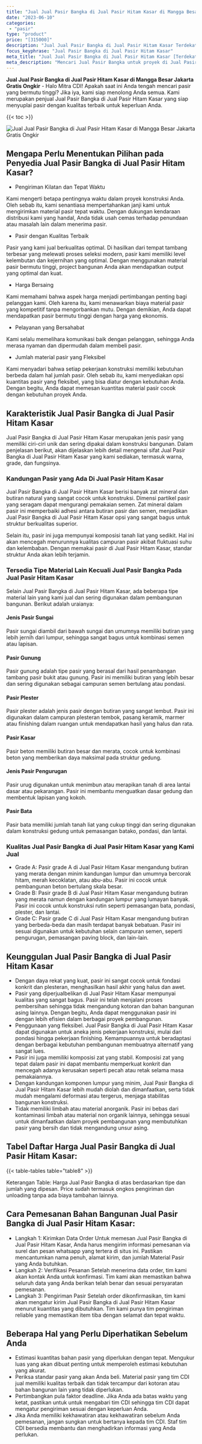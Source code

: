 ```yaml
---
title: "Jual Jual Pasir Bangka di Jual Pasir Hitam Kasar di Mangga Besar Jakarta Gratis Ongkir"
date: "2023-06-10"
categories:
 - "pasir"
type: "product"
price: "[315000]"
description: "Jual Jual Pasir Bangka di Jual Pasir Hitam Kasar Terdekat. Jual Pasir Bangka ini sering dipakai dalam proyek konstruksi sebagai material adukan yang terpilih dan halus. Kontak kami untuk mendapatkan informasi lebih lanjut."
focus_keyphrase: "Jual Pasir Bangka di Jual Pasir Hitam Kasar"
meta_title: "Jual Jual Pasir Bangka di Jual Pasir Hitam Kasar [Terdekat] - CDI"
meta_description: "Mencari Jual Pasir Bangka untuk proyek di Jual Pasir Hitam Kasar? Kami memiliki Jual Pasir Bangka berkualitas untuk material adukan. Dapatkan penawaran terbaik sekarang."
---
```


**Jual Jual Pasir Bangka di Jual Pasir Hitam Kasar di Mangga Besar Jakarta Gratis Ongkir** - Halo Mitra CDI! Apakah saat ini Anda tengah mencari pasir yang bermutu tinggi? Jika iya, kami siap menolong Anda semua. Kami merupakan penjual Jual Pasir Bangka di Jual Pasir Hitam Kasar yang siap menyuplai pasir dengan kualitas terbaik untuk keperluan Anda.

{{< toc >}}

![Jual Jual Pasir Bangka di Jual Pasir Hitam Kasar di Mangga Besar Jakarta Gratis Ongkir](/images/pasir/pasir-bangunan-28.jpg)

## Mengapa Perlu Menentukan Pilihan pada Penyedia Jual Pasir Bangka di Jual Pasir Hitam Kasar?

*   Pengiriman Kilatan dan Tepat Waktu

Kami mengerti betapa pentingnya waktu dalam proyek konstruksi Anda. Oleh sebab itu, kami senantiasa mempertahankan janji kami untuk mengirimkan material pasir tepat waktu. Dengan dukungan kendaraan distribusi kami yang handal, Anda tidak usah cemas terhadap penundaan atau masalah lain dalam menerima pasir.
*   Pasir dengan Kualitas Terbaik

Pasir yang kami jual berkualitas optimal. Di hasilkan dari tempat tambang terbesar yang melewati proses seleksi modern, pasir kami memiliki level kelembutan dan kejernihan yang optimal. Dengan menggunakan material pasir bermutu tinggi, project bangunan Anda akan mendapatkan output yang optimal dan kuat.
*   Harga Bersaing

Kami memahami bahwa aspek harga menjadi pertimbangan penting bagi pelanggan kami. Oleh karena itu, kami menawarkan biaya material pasir yang kompetitif tanpa mengorbankan mutu. Dengan demikian, Anda dapat mendapatkan pasir bermutu tinggi dengan harga yang ekonomis.
*   Pelayanan yang Bersahabat

Kami selalu memelihara komunikasi baik dengan pelanggan, sehingga Anda merasa nyaman dan dipermudah dalam membeli pasir.
*   Jumlah material pasir yang Fleksibel

Kami menyadari bahwa setiap pekerjaan konstruksi memiliki kebutuhan berbeda dalam hal jumlah pasir. Oleh sebab itu, kami menyediakan opsi kuantitas pasir yang fleksibel, yang bisa diatur dengan kebutuhan Anda. Dengan begitu, Anda dapat memesan kuantitas material pasir cocok dengan kebutuhan proyek Anda.

## Karakteristik Jual Pasir Bangka di Jual Pasir Hitam Kasar

Jual Pasir Bangka di Jual Pasir Hitam Kasar merupakan jenis pasir yang memiliki ciri-ciri unik dan sering dipakai dalam konstruksi bangunan. Dalam penjelasan berikut, akan dijelaskan lebih detail mengenai sifat Jual Pasir Bangka di Jual Pasir Hitam Kasar yang kami sediakan, termasuk warna, grade, dan fungsinya.

### Kandungan Pasir yang Ada Di Jual Pasir Hitam Kasar

Jual Pasir Bangka di Jual Pasir Hitam Kasar berisi banyak zat mineral dan butiran natural yang sangat cocok untuk konstruksi. Dimensi partikel pasir yang seragam dapat mengurangi pemakaian semen. Zat mineral dalam pasir ini memperbaiki adhesi antara butiran pasir dan semen, menjadikan Jual Pasir Bangka di Jual Pasir Hitam Kasar opsi yang sangat bagus untuk struktur berkualitas superior.

Selain itu, pasir ini juga mempunyai komposisi tanah liat yang sedikit. Hal ini akan mencegah menurunnya kualitas campuran pasir akibat fluktuasi suhu dan kelembaban. Dengan memakai pasir di Jual Pasir Hitam Kasar, standar struktur Anda akan lebih terjamin.

### Tersedia Tipe Material Lain Kecuali Jual Pasir Bangka Pada Jual Pasir Hitam Kasar

Selain Jual Pasir Bangka di Jual Pasir Hitam Kasar, ada beberapa tipe material lain yang kami jual dan sering digunakan dalam pembangunan bangunan. Berikut adalah uraianya:

#### Jenis Pasir Sungai

Pasir sungai diambil dari bawah sungai dan umumnya memiliki butiran yang lebih jernih dari lumpur, sehingga sangat bagus untuk kombinasi semen atau lapisan.

#### Pasir Gunung

Pasir gunung adalah tipe pasir yang berasal dari hasil penambangan tambang pasir bukit atau gunung. Pasir ini memiliki butiran yang lebih besar dan sering digunakan sebagai campuran semen bertulang atau pondasi.

#### Pasir Plester

Pasir plester adalah jenis pasir dengan butiran yang sangat lembut. Pasir ini digunakan dalam campuran plesteran tembok, pasang keramik, marmer atau finishing dalam ruangan untuk mendapatkan hasil yang halus dan rata.

#### Pasir Kasar

Pasir beton memiliki butiran besar dan merata, cocok untuk kombinasi beton yang memberikan daya maksimal pada struktur gedung.

#### Jenis Pasir Pengurugan

Pasir urug digunakan untuk menimbun atau merapikan tanah di area lantai dasar atau pekarangan. Pasir ini membantu menguatkan dasar gedung dan membentuk lapisan yang kokoh.

#### Pasir Bata

Pasir bata memiliki jumlah tanah liat yang cukup tinggi dan sering digunakan dalam konstruksi gedung untuk pemasangan batako, pondasi, dan lantai.

### Kualitas Jual Pasir Bangka di Jual Pasir Hitam Kasar yang Kami Jual

*   Grade A: Pasir grade A di Jual Pasir Hitam Kasar mengandung butiran yang merata dengan minim kandungan lumpur dan umumnya bercorak hitam, merah kecoklatan, atau abu-abu. Pasir ini cocok untuk pembangunan beton bertulang skala besar.
*   Grade B: Pasir grade B di Jual Pasir Hitam Kasar mengandung butiran yang merata namun dengan kandungan lumpur yang lumayan banyak. Pasir ini cocok untuk konstruksi rutin seperti pemasangan bata, pondasi, plester, dan lantai.
*   Grade C: Pasir grade C di Jual Pasir Hitam Kasar mengandung butiran yang berbeda-beda dan masih terdapat banyak bebatuan. Pasir ini sesuai digunakan untuk kebutuhan selain campuran semen, seperti pengurugan, pemasangan paving block, dan lain-lain.

## Keunggulan Jual Pasir Bangka di Jual Pasir Hitam Kasar

*   Dengan daya rekat yang kuat, pasir ini sangat cocok untuk fondasi konkrit dan plesteran, menghasilkan hasil akhir yang halus dan awet.
*   Pasir yang diperjualbelikan di Jual Pasir Hitam Kasar mempunyai kualitas yang sangat bagus. Pasir ini telah menjalani proses pembersihan sehingga tidak mengandung kotoran dan bahan bangunan asing lainnya. Dengan begitu, Anda dapat menggunakan pasir ini dengan lebih efisien dalam berbagai proyek pembangunan.
*   Penggunaan yang fleksibel. Jual Pasir Bangka di Jual Pasir Hitam Kasar dapat digunakan untuk aneka jenis pekerjaan konstruksi, mulai dari pondasi hingga pekerjaan finishing. Kemampuannya untuk beradaptasi dengan berbagai kebutuhan pembangunan membuatnya alternatif yang sangat lues.
*   Pasir ini juga memiliki komposisi zat yang stabil. Komposisi zat yang tepat dalam pasir ini dapat membantu memperkuat konkrit dan mencegah adanya kerusakan seperti pecah atau retak selama masa pemakaiannya.
*   Dengan kandungan komponen lumpur yang minim, Jual Pasir Bangka di Jual Pasir Hitam Kasar lebih mudah diolah dan dimanfaatkan, serta tidak mudah mengalami deformasi atau tergerus, menjaga stabilitas bangunan konstruksi.
*   Tidak memiliki limbah atau material anorganik. Pasir ini bebas dari kontaminasi limbah atau material non organik lainnya, sehingga sesuai untuk dimanfaatkan dalam proyek pembangunan yang membutuhkan pasir yang bersih dan tidak mengandung unsur asing.

## Tabel Daftar Harga Jual Pasir Bangka di Jual Pasir Hitam Kasar:

{{< table-tables table="table8" >}}

Keterangan Table: Harga Jual Pasir Bangka di atas berdasarkan tipe dan jumlah yang dipesan. Price sudah termasuk ongkos pengiriman dan unloading tanpa ada biaya tambahan lainnya.

## Cara Pemesanan Bahan Bangunan Jual Pasir Bangka di Jual Pasir Hitam Kasar:

*   Langkah 1: Kirimkan Data Order
Untuk memesan Jual Pasir Bangka di Jual Pasir Hitam Kasar, Anda harus mengirim informasi pemesanan via surel dan pesan whatsapp yang tertera di situs ini. Pastikan mencantumkan nama penuh, alamat kirim, dan jumlah Material Pasir yang Anda butuhkan.
*   Langkah 2: Verifikasi Pesanan
Setelah menerima data order, tim kami akan kontak Anda untuk konfirmasi. Tim kami akan memastikan bahwa seluruh data yang Anda berikan telah benar dan sesuai persyaratan pemesanan.
*   Langkah 3: Pengiriman Pasir
Setelah order dikonfirmasikan, tim kami akan mengatur kirim Jual Pasir Bangka di Jual Pasir Hitam Kasar menurut kuantitas yang dibutuhkan. Tim kami punya tim pengiriman reliable yang memastikan item tiba dengan selamat dan tepat waktu.

## Beberapa Hal yang Perlu Diperhatikan Sebelum Anda

*   Estimasi kuantitas bahan pasir yang diperlukan dengan tepat. Mengukur luas yang akan dibuat penting untuk memperoleh estimasi kebutuhan yang akurat.
*   Periksa standar pasir yang akan Anda beli. Material pasir yang tim CDI jual memiliki kualitas terbaik dan tidak tercampur dari kotoran atau bahan bangunan lain yang tidak diperlukan.
*   Pertimbangkan pula faktor deadline. Jika Anda ada batas waktu yang ketat, pastikan untuk untuk mengabari tim CDI sehingga tim CDI dapat mengatur pengiriman sesuai dengan keperluan Anda.
*   Jika Anda memiliki kekhawatiran atau kekhawatiran sebelum Anda pemesanan, jangan sungkan untuk bertanya kepada tim CDI. Staf tim CDI bersedia membantu dan menghadirkan informasi yang Anda perlukan.